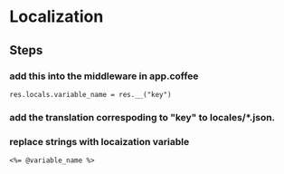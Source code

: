 # Localization

## Steps

### add this into the middleware in app.coffee
    
    res.locals.variable_name = res.__("key")

### add the translation correspoding to "key" to locales/*.json.
### replace strings with locaization variable

    <%= @variable_name %>